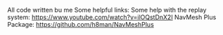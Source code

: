 All code written bu me 
Some helpful links:
Some help with the replay system: https://www.youtube.com/watch?v=ilOQstDnX2I
NavMesh Plus Package: https://github.com/h8man/NavMeshPlus
